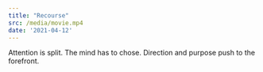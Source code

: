 ```yaml
---
title: "Recourse"
src: /media/movie.mp4
date: '2021-04-12'
---
```



Attention is split. The mind has to chose. Direction and purpose push to the forefront.
